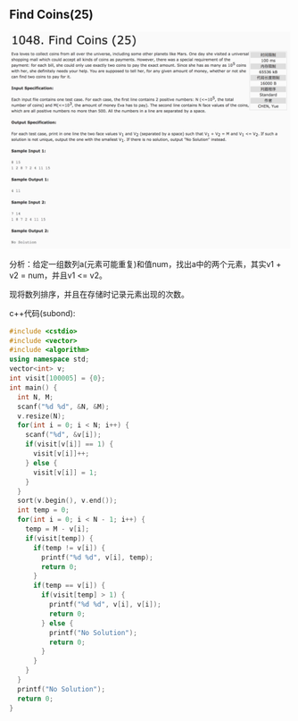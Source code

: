 ## Find Coins(25)

![1048](image/1048.png)

分析：给定一组数列a(元素可能重复)和值num，找出a中的两个元素，其实v1 + v2 = num，并且v1 <= v2。

现将数列排序，并且在存储时记录元素出现的次数。

c++代码(subond):

```c++
#include <cstdio>
#include <vector>
#include <algorithm>
using namespace std;
vector<int> v;
int visit[100005] = {0};
int main() {
  int N, M;
  scanf("%d %d", &N, &M);
  v.resize(N);
  for(int i = 0; i < N; i++) {
    scanf("%d", &v[i]);
    if(visit[v[i]] == 1) {
      visit[v[i]]++;
    } else {
      visit[v[i]] = 1;
    }
  }
  sort(v.begin(), v.end());
  int temp = 0;
  for(int i = 0; i < N - 1; i++) {
    temp = M - v[i];
    if(visit[temp]) {
      if(temp != v[i]) {
        printf("%d %d", v[i], temp);
        return 0;
      }
      if(temp == v[i]) {
        if(visit[temp] > 1) {
          printf("%d %d", v[i], v[i]);
          return 0;
        } else {
          printf("No Solution");
          return 0;
        }
      }
    }
  }
  printf("No Solution");
  return 0;
}
```
